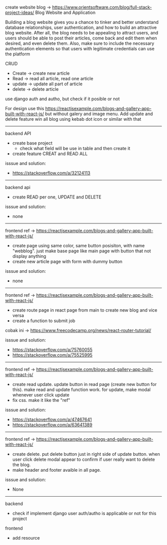create website blog
-> https://www.orientsoftware.com/blog/full-stack-project-ideas/
Blog Website and Application

Building a blog website gives you a chance to tinker and better understand database relationships, user authentication, and how to build an attractive blog website. After all, the blog needs to be appealing to attract users, and users should be able to post their articles, come back and edit them when desired, and even delete them. Also, make sure to include the necessary authentication elements so that users with legitimate credentials can use the platform

CRUD
- Create -> create new article
- Read -> read all article, read one article
- update -> update all part of article
- delete -> delete article

use django auth and autho, but check if it posible or not

For design use this https://reactjsexample.com/blogs-and-gallery-app-built-with-react-js/ but without galery and image menu.
Add update and delete feature win all blog using kebab dot icon or similar with that

---------------------------------------
backend API
- create base project
  - check what field will be use in table and then create it 
- create feature CREAT and READ ALL

isssue and solution:
- https://stackoverflow.com/a/32124113
----------------------------------------
backend api
- create READ per one, UPDATE and DELETE

isssue and solution:
- none
---------------------------------------
frontend
ref -> https://reactjsexample.com/blogs-and-gallery-app-built-with-react-js/
- create page using same color, same button posisiton, with name "webblog".
  just make base page like main page with button that not display anything
- create new article page with form with dummy button

isssue and solution:
- none
----------------------------------------
frontend
ref -> https://reactjsexample.com/blogs-and-gallery-app-built-with-react-js/
- create route page in react page from main to create new blog and vice versa
- create a function to submit job

cobak ini 
-> https://www.freecodecamp.org/news/react-router-tutorial/

isssue and solution:
- https://stackoverflow.com/a/75760055
- https://stackoverflow.com/a/75525995
----------------------------------------
frontend
ref -> https://reactjsexample.com/blogs-and-gallery-app-built-with-react-js/
- create read update. update button in read page (create new button for this).
make read and update function work. for update, make modal whenever user click update
- fix css. make it like the "ref"

isssue and solution:
- https://stackoverflow.com/a/47467641
- https://stackoverflow.com/a/63641389
----------------------------------------
frontend
ref -> https://reactjsexample.com/blogs-and-gallery-app-built-with-react-js/
- create delete. put delete button just in right side of update button. when user click delete modal appear
to confirm if user really want to delete the blog.
- make header and footer avaible in all page.

isssue and solution:
- None
----------------------------------------
backend
- check if implement django user auth/autho is applicable or not for this project

frontend
- add resource

